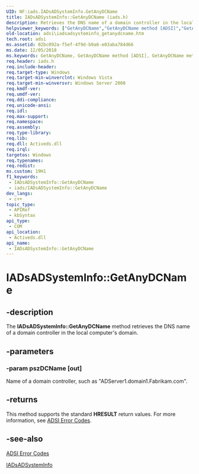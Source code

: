 ```yaml
---
UID: NF:iads.IADsADSystemInfo.GetAnyDCName
title: IADsADSystemInfo::GetAnyDCName (iads.h)
description: Retrieves the DNS name of a domain controller in the local computer's domain.
helpviewer_keywords: ["GetAnyDCName","GetAnyDCName method [ADSI]","GetAnyDCName method [ADSI]","IADsADSystemInfo interface","IADsADSystemInfo interface [ADSI]","GetAnyDCName method","IADsADSystemInfo.GetAnyDCName","IADsADSystemInfo::GetAnyDCName","_ds_iadsadsysteminfo_getanydcname","adsi.iadsadsysteminfo__getanydcname","adsi.iadsadsysteminfo_getanydcname","iads/IADsADSystemInfo::GetAnyDCName"]
old-location: adsi\iadsadsysteminfo_getanydcname.htm
tech.root: adsi
ms.assetid: 02bc092a-f5ef-4f9d-b9a6-e03aba784d66
ms.date: 12/05/2018
ms.keywords: GetAnyDCName, GetAnyDCName method [ADSI], GetAnyDCName method [ADSI],IADsADSystemInfo interface, IADsADSystemInfo interface [ADSI],GetAnyDCName method, IADsADSystemInfo.GetAnyDCName, IADsADSystemInfo::GetAnyDCName, _ds_iadsadsysteminfo_getanydcname, adsi.iadsadsysteminfo__getanydcname, adsi.iadsadsysteminfo_getanydcname, iads/IADsADSystemInfo::GetAnyDCName
req.header: iads.h
req.include-header: 
req.target-type: Windows
req.target-min-winverclnt: Windows Vista
req.target-min-winversvr: Windows Server 2008
req.kmdf-ver: 
req.umdf-ver: 
req.ddi-compliance: 
req.unicode-ansi: 
req.idl: 
req.max-support: 
req.namespace: 
req.assembly: 
req.type-library: 
req.lib: 
req.dll: Activeds.dll
req.irql: 
targetos: Windows
req.typenames: 
req.redist: 
ms.custom: 19H1
f1_keywords:
 - IADsADSystemInfo::GetAnyDCName
 - iads/IADsADSystemInfo::GetAnyDCName
dev_langs:
 - c++
topic_type:
 - APIRef
 - kbSyntax
api_type:
 - COM
api_location:
 - Activeds.dll
api_name:
 - IADsADSystemInfo::GetAnyDCName
---
```


# IADsADSystemInfo::GetAnyDCName


## -description

The <b>IADsADSystemInfo::GetAnyDCName</b> method retrieves the DNS name of a domain controller in the local computer's domain.

## -parameters

### -param pszDCName [out]

Name of a domain controller, such as "ADServer1.domain1.Fabrikam.com".

## -returns

This method supports the standard <b>HRESULT</b> return values. For more information, see  <a href="/windows/desktop/ADSI/adsi-error-codes">ADSI Error Codes</a>.

## -see-also

<a href="/windows/desktop/ADSI/adsi-error-codes">ADSI Error Codes</a>



<a href="/windows/desktop/api/iads/nn-iads-iadsadsysteminfo">IADsADSystemInfo</a>

